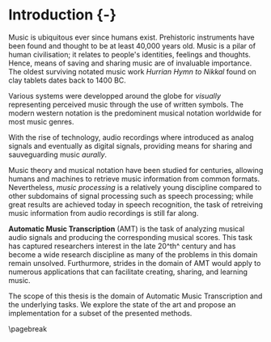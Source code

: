 # Introduction {-}

Music is ubiquitous ever since humans exist.
Prehistoric instruments have been found and thought to be at least
40,000 years old.
Music is a pilar of human civilisation; it relates to people's identities,
feelings and thoughts.
Hence, means of saving and sharing music are of invaluable importance.
The oldest surviving notated music work *Hurrian Hymn to Nikkal*
found on clay tablets dates back to 1400 BC.

Various systems were developped around the globe for *visually*
representing perceived music through the use of written symbols.
The modern western notation is the predominent musical notation
worldwide for most music genres.

With the rise of technology, audio recordings where introduced
as analog signals and eventually as digital signals,
providing means for sharing and sauveguarding music *aurally*.

Music theory and musical notation have been studied for centuries,
allowing humans and machines to retrieve music information
from common formats.
Nevertheless, *music processing* is a relatively young discipline
compared to other subdomains of signal processing such as speech
processing; while great results are achieved today in speech recognition,
the task of retreiving music information from audio recordings
is still far along.

**Automatic Music Transcription** (AMT) is the task of analyzing
musical audio signals and producing the corresponding musical scores.
This task has captured researchers interest in the late 20^th^ century
and has become a wide research discipline as many of the problems
in this domain remain unsolved.
Furthurmore, strides in the domain of AMT would apply to numerous
applications that can facilitate creating, sharing, and learning music.

The scope of this thesis is the domain of Automatic Music Transcription
and the underlying tasks.
We explore the state of the art and propose an implementation
for a subset of the presented methods.

\pagebreak